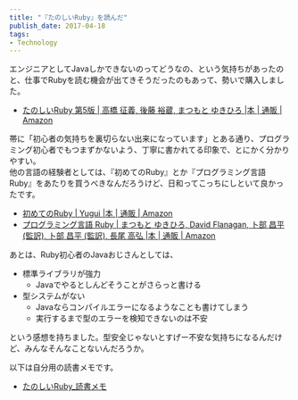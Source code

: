 ```yaml
---
title: "『たのしいRuby』を読んだ"
publish_date: 2017-04-18
tags:
- Technology
---
```


エンジニアとしてJavaしかできないのってどうなの、という気持ちがあったのと、仕事でRubyを読む機会が出てきそうだったのもあって、勢いで購入しました。

- [たのしいRuby 第5版 | 高橋 征義, 後藤 裕蔵, まつもと ゆきひろ |本 | 通販 | Amazon](https://www.amazon.co.jp/dp/4797386290/)

帯に「初心者の気持ちを裏切らない出来になっています」とある通り、プログラミング初心者でもつまずかないよう、丁寧に書かれてる印象で、とにかく分かりやすい。\
他の言語の経験者としては、『初めてのRuby』とか『プログラミング言語
Ruby』をあたりを買うべきなんだろうけど、日和ってこっちにしといて良かったです。

- [初めてのRuby | Yugui |本 | 通販 | Amazon](https://www.amazon.co.jp/dp/4873113679)
- [プログラミング言語 Ruby | まつもと ゆきひろ, David Flanagan, 卜部 昌平 (監訳), 卜部 昌平 (監訳), 長尾 高弘 |本 | 通販 | Amazon](https://www.amazon.co.jp/dp/4873113946/)

あとは、Ruby初心者のJavaおじさんとしては、

- 標準ライブラリが強力
  - Javaでやるとしんどそうことがさらっと書ける
- 型システムがない
  - Javaならコンパイルエラーになるようなことも書けてしまう
  - 実行するまで型のエラーを検知できないのは不安

という感想を持ちました。型安全じゃないとすげー不安な気持ちになるんだけど、みんなそんなことないんだろうか。

以下は自分用の読書メモです。

- [たのしいRuby_読書メモ](https://gist.github.com/gushernobindsme/dc4622859de874a2ac18636ded79ef6f)

